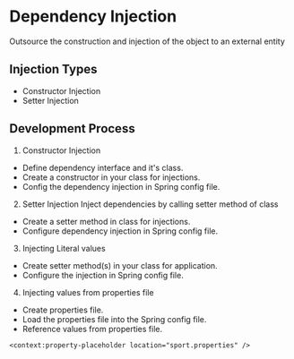 # Dependency Injection
Outsource the construction and injection of the object to an external entity

## Injection Types
* Constructor Injection
* Setter Injection

## Development Process
1. Constructor Injection
* Define dependency interface and it's class.
* Create a constructor in your class for injections.
* Config the dependency injection in Spring config file.

2. Setter Injection
Inject dependencies by calling setter method of class
* Create a setter method in class for injections.
* Configure dependency injection in Spring config file.

3. Injecting Literal values
* Create setter method(s) in your class for application.
* Configure the injection in Spring config file.

4. Injecting values from properties file
* Create properties file.
* Load the properties file into the Spring config file.
* Reference values from properties file.

```
<context:property-placeholder location="sport.properties" />
```